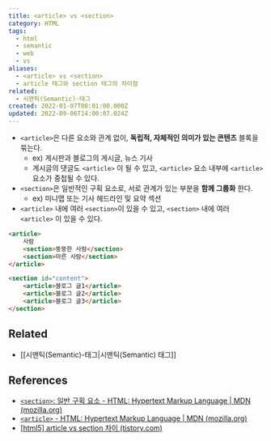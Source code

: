 ```yaml
---
title: <article> vs <section>
category: HTML
tags:
  - html
  - semantic
  - web
  - vs
aliases:
  - <article> vs <section>
  - article 태그와 section 태그의 차이점
related:
  - 시맨틱(Semantic)-태그
created: 2022-01-07T08:01:00.000Z
updated: 2022-09-06T14:00:07.024Z
---
```


- `<article>`은 다른 요소와 관계 없이, **독립적, 자체적인 의미가 있는 콘텐츠** 블록을 묶는다.
  - ex) 게시판과 블로그의 게시글, 뉴스 기사
  - 게시글의 댓글도 `<article>` 이 될 수 있고, `<article>` 요소 내부에 `<article>` 요소가 중첩될 수 있다.
- `<section>`은 일반적인 구획 요소로, 서로 관계가 있는 부분을 **함께 그룹화** 한다.
  - ex) 미니맵 또는 기사 헤드라인 및 요약 섹션
- `<article>` 내에 여러 `<section>`이 있을 수 있고, `<section>` 내에 여러 `<article>` 이 있을 수 있다.

```html
<article>
	사람
	<section>뚱뚱한 사람</section>
	<section>마른 사람</section>
</article>

<section id="content">
	<article>블로그 글1</article>
	<article>블로그 글2</article>
	<article>블로그 글3</article>
</section>
```

## Related

- [[시맨틱(Semantic)-태그|시맨틱(Semantic) 태그]]

## References

- [`<section>`: 일반 구획 요소 - HTML: Hypertext Markup Language | MDN (mozilla.org)](https://developer.mozilla.org/ko/docs/Web/HTML/Element/section)
- [`<article>` - HTML: Hypertext Markup Language | MDN (mozilla.org)](https://developer.mozilla.org/ko/docs/Web/HTML/Element/article)
- [[html5] article vs section 차이 (tistory.com)](https://aboooks.tistory.com/346)
